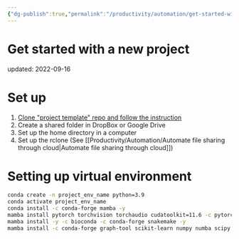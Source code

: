 ```yaml
---
{"dg-publish":true,"permalink":"/productivity/automation/get-started-with-a-new-project/","dgPassFrontmatter":true}
---
```



# Get started with a new project
updated: 2022-09-16


# Set up 
1. [Clone "project template" repo and follow the instruction](https://github.com/skojaku/project-template)
2. Create a shared folder in DropBox or Google Drive
3. Set up the home directory in a computer 
4. Set up the rclone (See [[Productivity/Automation/Automate file sharing through cloud\|Automate file sharing through cloud]])

# Setting up virtual environment 

```bash
conda create -n project_env_name python=3.9
conda activate project_env_name
conda install -c conda-forge mamba -y
mamba install pytorch torchvision torchaudio cudatoolkit=11.6 -c pytorch -c conda-forge -y
mamba install -y -c bioconda -c conda-forge snakemake -y
mamba install -c conda-forge graph-tool scikit-learn numpy numba scipy pandas networkx seaborn matplotlib gensim ipykernel tqdm
```
